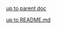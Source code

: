 # <const> <fiches> <solvendum> 

[up to parent doc](../solvendum.md)

[up to README.md](../../../README.md)